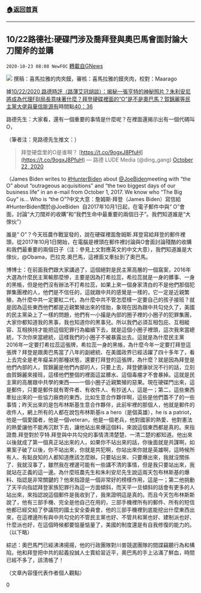 ###  [:house:返回首頁](https://github.com/ourhimalayas/txt)
---

## 10/22路德社:硬碟門涉及喬拜登與奧巴馬會面討論大刀闊斧的並購
`2020-10-23 08:08 NewFOC` [轉載自GNews](https://gnews.org/zh-hant/442079/)

![]()![](https://gnews-media-offload.s3.amazonaws.com/wp-content/uploads/2020/10/23080423/%E8%BA%AB%E5%A5%A5%E5%B7%B4%E9%A9%AC%E6%B8%B8%E8%89%87_%E5%89%AF%E6%9C%AC.jpg)
撰稿：喜馬拉雅的肉夾饃，審核：喜馬拉雅的饃夾肉，校對：Maarago

據[10/22/2020 路德時評（路薄艾冠胡談）：揭秘一張亨特的神秘照片？朱利安尼將成為代理FBI局長意味著什麼？拜登硬碟裡面的“O”是不是奧巴馬？賀錦麗等民主黨大佬與華信能源有](https://youtu.be/-Q-Xt9BxaXc)時間點[40：36](https://youtu.be/-Q-Xt9BxaXc?t=2436)



路德先生：大家看，還有一個重要的事情是什麼呢？在裡面還揭示出有一個代碼叫O，

（筆者注：見路德先生推文：）

> 拜登硬盘里的O是谁啊？ [https://t.co/9ogxJ8PfuH](https://t.co/9ogxJ8PfuH)
> — 路德 LUDE Media (@ding\_gang) [October 22, 2020](https://twitter.com/ding_gang/status/1319408575110926341?ref_src=twsrc%5Etfw)

（James Biden writes to [#HunterBiden](https://twitter.com/hashtag/HunterBiden?src=hashtag_click) about [@JoeBiden](https://twitter.com/JoeBiden)meeting with “the O” about “outrageous acquisitions” and “the two biggest days of our business life” in an e-mail from October 1, 2017. We know who “The Big Guy” is… Who is “the O”?中文大意：詹姆斯·拜登（James Biden）寫信給#HunterBiden關於@JoeBiden  自2017年10月1日起，在電子郵件中與“ O”會面，討論“大刀闊斧的收購”和“我們生命中最重要的兩個日子”。我們知道誰是“大傢伙”）

誰是“ O”？今天班農作戰室發的，說在硬碟裡面詹姆斯.拜登寫給拜登的郵件裡頭，從2017年10月1日開始，在電腦是裡頭在郵件裡討論與O會面討論殘酷的收購和我們最重要的兩個日子（注：參見上文對應英文的中文大意），我們知道誰是大傢伙，@Obama，巴拉克.奧巴馬，這裡面又牽扯到了奧巴馬。

博博士：在前面我們跟大家講過了，這個絕對是民主黨高層的一個窩案，2016年大選為什麼民主黨輸那麼慘，主要是因為打希拉蕊，希拉蕊就是一身的髒事、一身的黑帳，但是他們沒有辦法不打希拉蕊，如果上來一個身家清白的不是他們那個犯罪集團裡的人，他們是不信任的，這就跟中共的感覺是一樣的，它一定是近親繁殖，為什麼中共一定要紅二代，為什麼中共不管怎麼樣一定要自己的孩子接班？就是因為這些東西他們都是近親繁殖出來的怪胎，象現在因為跟中共勾兌久了，美國的民主黨染上了一樣的問題，他們有一小撮是內部的圈子裡的小圈子的犯罪集團，大家你都知道我的黑事，我也知道你的黑事兒。所以我們必須互相包庇、互相縱容、互相挾持才能把這個犯罪行為繼續下去，就是這個小圈子裡頭，這次我來當總統，下次你來當總統，這樣我們的小圈子不被暴露出去。這就是為什麼民主黨2016年一定要打希拉蕊這張牌，希拉蕊一身的黑帳，為什麼今年一定要打拜登這張牌？拜登是跟奧巴馬當了八年的副總統、在美國政界已經活躍了四十多年了，看上去完全是老年癡呆的那種狀態，還要打拜登的這張牌，為什麼？就是因為拜登是他們內部的人，賀錦麗是他們內部的人，只要上去，拜登健康狀況不行的話，立刻由賀錦麗來接班，這樣他們整個的裡面這盆髒水、這個毒瘤才不會暴掉。這就是民主黨的高層跟中共學的東西——一個小圈子近親繁殖的惡果。現在硬碟門出來，這是郵件，只要是郵件就有寄件者、有收件人、有抄送人，這是一；第二，這些東西牽扯出來的一些協力廠商的東西，比如生意合作夥伴啊，這些是他們蓋不了的一些事情；昨天出來的是包布林斯基生意合作夥伴，此前牢裡的那個人，他就是郵件的收件人，網上所有的人都在說包布林斯基is a hero（是個英雄），he is a patriot，他是一個愛國者，他是一個veteran，他是一個老兵，他對國家的熱愛、他對憲法的熱愛讓他不能再沉默下去，讓他站出來爆這個料，來說這個東西都是真的。來指證喬.拜登對於亨特.拜登與中共勾兌的事情清清楚楚、一清二楚的都知道。他出來以後就成了第一個真正站出來的人，如果你不站出來的話，你後面就是共謀啊，如果案子破了以後，你不站出來，你就是共犯啊，你站出來你就是英雄啊，這時候所有人、有點良知的人都知道應該怎麼辦。只要站出來、只要爆出來，我就沒關係了、我就沒事了，雖然我在裡邊可能有一些講不清的事情，但是我只要站出來，我就站在正義的這一邊。為什麼班農先生和朱利安尼先生說這兩天包布林斯基的爆料、指認是非常關鍵的？他來指證是一個非常好的榜樣作用，這是一；第二他挑動了天平向指認拜登家族犯罪行為這一方面傾斜，而天平一旦傾斜的話會有更多的人站出來，來指認說這個郵件是我收到了，我來證明這是真的。而且今天包布林斯斯說了，他有三部手機、完全是他自己在用的，三部手機裡所有的郵件、所有的短信他都已經交給了參議院的國土安全委員會，他的三部手機裡到底能挖出什麼東西出來，在這裡邊所有與中共勾兌的不管民主黨也好、不管共和黨也好、建制派也好、什麼派也好，在這個時候都要惦量惦量了，美國的制度還是有自我修復的能力的。（以下略）

綜述：奧巴馬門已經沸沸揚揚，他的行政團隊對川普競選團隊的間諜竊聽行為和構陷，他和拜登把中共的起義投誠人士賣給習近平，奧巴馬的手上沾滿了鮮血，時間已經不多了，該清帳了！

（文章內容僅代表作者個人觀點）

0
